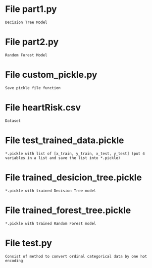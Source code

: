 # File part1.py
    Decision Tree Model 

# File part2.py

    Random Forest Model

# File custom_pickle.py

    Save pickle file function

# File heartRisk.csv
    Dataset

# File test_trained_data.pickle
    *.pickle with list of [x_train, y_train, x_test, y_test] (put 4 variables in a list and save the list into *.pickle)

# File trained_desicion_tree.pickle
    *.pickle with trained Decision Tree model

# File trained_forest_tree.pickle

    *.pickle with trained Random Forest model

# File test.py
    Consist of method to convert ordinal categorical data by one hot encoding


